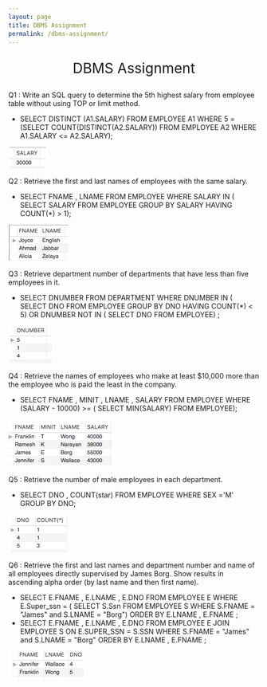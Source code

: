 ```yaml
---
layout: page
title: DBMS Assignment
permalink: /dbms-assignment/
---
```


<p style="text-align: center; font-size: 2em">
DBMS Assignment
</p>

Q1 : Write an SQL query to determine the 5th highest salary from employee table without using TOP or limit method.
- SELECT DISTINCT (A1.SALARY) FROM EMPLOYEE A1 WHERE 5 = (SELECT COUNT(DISTINCT(A2.SALARY)) FROM EMPLOYEE A2 WHERE A1.SALARY <= A2.SALARY);

![Screenshot to Q1](./dbms_image/q1.png)


Q2 : Retrieve the first and last names of employees with the same salary.
- SELECT FNAME , LNAME FROM EMPLOYEE WHERE SALARY IN ( SELECT SALARY FROM EMPLOYEE GROUP BY SALARY HAVING COUNT(*) > 1);

![Screenshot to Q2](./dbms_image/q2.png)

Q3 : Retrieve department number of departments that have less than five employees in it.
- SELECT DNUMBER FROM DEPARTMENT WHERE DNUMBER IN ( SELECT DNO FROM EMPLOYEE GROUP BY DNO HAVING COUNT(*) < 5) OR DNUMBER NOT IN ( SELECT DNO FROM EMPLOYEE) ;

![Screenshot to Q3](./dbms_image/q3.png)


Q4 : Retrieve the names of employees who make at least $10,000 more than the employee who is paid the least in the company.
- SELECT FNAME , MINIT , LNAME , SALARY FROM EMPLOYEE WHERE (SALARY - 10000) >= ( SELECT MIN(SALARY) FROM EMPLOYEE);

![Screenshot to Q4](./dbms_image/q4.png)


Q5 : Retrieve the number of male employees in each department.
- SELECT DNO , COUNT(star)  FROM EMPLOYEE WHERE SEX ='M' GROUP BY DNO;

![Screenshot to Q5](./dbms_image/q5.png)

Q6 : Retrieve the first and last names and department number and name of all employees directly supervised by James Borg. Show results in ascending alpha order (by last name and then first name).
- SELECT E.FNAME , E.LNAME , E.DNO FROM EMPLOYEE E WHERE E.Super_ssn =  ( SELECT S.Ssn FROM EMPLOYEE S WHERE S.FNAME = "James" and S.LNAME = "Borg") ORDER BY E.LNAME , E.FNAME ;
- SELECT E.FNAME , E.LNAME , E.DNO FROM EMPLOYEE E JOIN EMPLOYEE S ON E.SUPER_SSN = S.SSN WHERE S.FNAME = "James" and S.LNAME = "Borg" ORDER BY E.LNAME , E.FNAME ;

![Screenshot to Q6](./dbms_image/q6.png)
